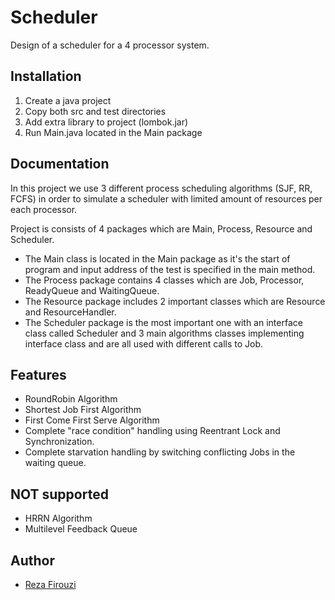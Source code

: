 
# Scheduler
Design of a scheduler for a 4 processor system.
## Installation

1. Create a java project
2. Copy both src and test directories
3. Add extra library to project (lombok.jar)
4. Run Main.java located in the Main package

## Documentation
In this project we use 3 different process scheduling algorithms (SJF, RR, FCFS) in order to simulate a scheduler with limited amount of resources per each processor.

Project is consists of 4 packages which are Main, Process, Resource and Scheduler.

* The Main class is located in the Main package as it's the start of program and input address of the test is specified in the main method.
* The Process package contains 4 classes which are Job, Processor, ReadyQueue and WaitingQueue. 
* The Resource package includes 2 important classes which are Resource and ResourceHandler.
* The Scheduler package is the most important one with an interface class called Scheduler and 3 main algorithms classes implementing interface class and are all used with different calls to Job. 
## Features

- RoundRobin Algorithm
- Shortest Job First Algorithm
- First Come First Serve Algorithm
- Complete "race condition" handling using Reentrant Lock and Synchronization.
- Complete starvation handling by switching conflicting Jobs in the waiting queue.
    
## NOT supported
- HRRN Algorithm
- Multilevel Feedback Queue


  
## Author

- [Reza Firouzi](https://www.github.com/rezafirouzii)

  
